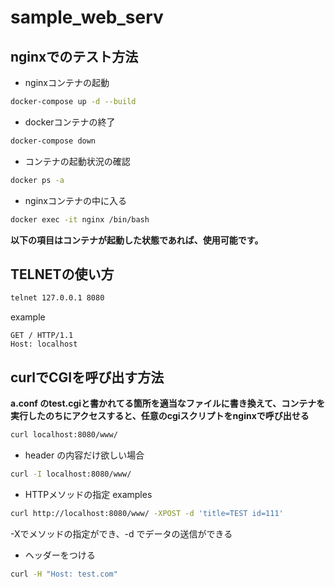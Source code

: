 # sample_web_serv

## nginxでのテスト方法

- nginxコンテナの起動
```sh
docker-compose up -d --build
```
- dockerコンテナの終了
```sh
docker-compose down
```
- コンテナの起動状況の確認
```sh
docker ps -a
```
- nginxコンテナの中に入る
```sh
docker exec -it nginx /bin/bash
```

**以下の項目はコンテナが起動した状態であれば、使用可能です。**

## TELNETの使い方
```bash
telnet 127.0.0.1 8080
```
example
```
GET / HTTP/1.1
Host: localhost

```

## curlでCGIを呼び出す方法
**a.conf のtest.cgiと書かれてる箇所を適当なファイルに書き換えて、コンテナを実行したのちにアクセスすると、任意のcgiスクリプトをnginxで呼び出せる**
```bash
curl localhost:8080/www/
```
- header の内容だけ欲しい場合
```bash
curl -I localhost:8080/www/
```
- HTTPメソッドの指定
examples
```bash
curl http://localhost:8080/www/ -XPOST -d 'title=TEST id=111'
```
-Xでメソッドの指定ができ、-d でデータの送信ができる

- ヘッダーをつける
```bash
curl -H "Host: test.com" 
```

